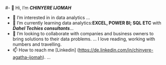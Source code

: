 #- 👋 Hi, I’m ***CHINYERE IJOMAH***  
- 👀 I’m interested in in data analytics ...
- 🌱 I’m currently learning data analytics:**EXCEL, POWER BI; SQL ETC** with ***Dahel Techies
         consultants***...
- 💞️ I’m looking to collaborate with companies and business owners 
      to bring solutions to their data problems. ...
      I love reading, working with numbers and travelling.
- 📫  How to reach me [Linkedin] 
      (https://de.linkedin.com/in/chinyere-agatha-ijomah). ...
 
      
  

